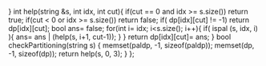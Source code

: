 }
int help(string &s, int idx, int cut){
if(cut == 0 and idx >= s.size()) return true;
if(cut < 0 or idx >= s.size()) return false;
if( dp[idx][cut] != -1) return dp[idx][cut];
bool ans= false;
for(int i= idx; i<s.size(); i++){
if( ispal (s, idx, i) ){
ans= ans | (help(s, i+1, cut-1));
}
}
return dp[idx][cut]= ans;
}
bool checkPartitioning(string s) {
memset(paldp, -1, sizeof(paldp));
memset(dp, -1, sizeof(dp));
return help(s, 0, 3);
}
};
```